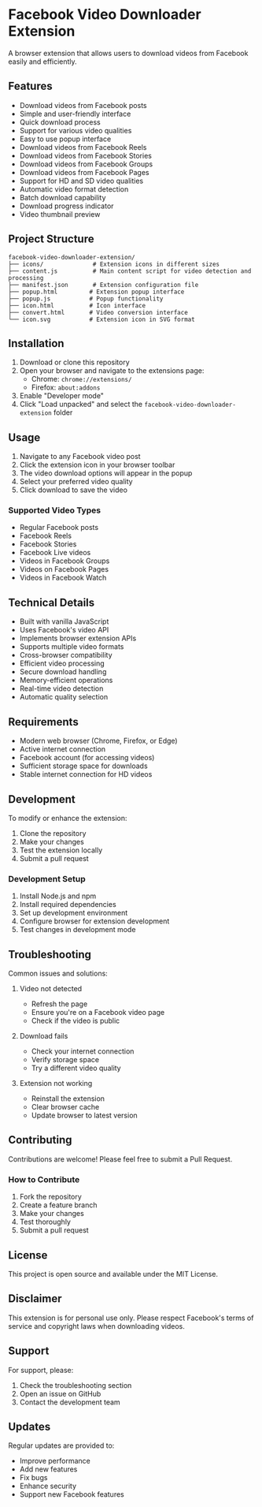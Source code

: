 # Facebook Video Downloader Extension

A browser extension that allows users to download videos from Facebook easily and efficiently.

## Features

- Download videos from Facebook posts
- Simple and user-friendly interface
- Quick download process
- Support for various video qualities
- Easy to use popup interface
- Download videos from Facebook Reels
- Download videos from Facebook Stories
- Download videos from Facebook Groups
- Download videos from Facebook Pages
- Support for HD and SD video qualities
- Automatic video format detection
- Batch download capability
- Download progress indicator
- Video thumbnail preview

## Project Structure

```
facebook-video-downloader-extension/
├── icons/              # Extension icons in different sizes
├── content.js          # Main content script for video detection and processing
├── manifest.json       # Extension configuration file
├── popup.html         # Extension popup interface
├── popup.js           # Popup functionality
├── icon.html          # Icon interface
├── convert.html       # Video conversion interface
└── icon.svg           # Extension icon in SVG format
```

## Installation

1. Download or clone this repository
2. Open your browser and navigate to the extensions page:
   - Chrome: `chrome://extensions/`
   - Firefox: `about:addons`
3. Enable "Developer mode"
4. Click "Load unpacked" and select the `facebook-video-downloader-extension` folder

## Usage

1. Navigate to any Facebook video post
2. Click the extension icon in your browser toolbar
3. The video download options will appear in the popup
4. Select your preferred video quality
5. Click download to save the video

### Supported Video Types
- Regular Facebook posts
- Facebook Reels
- Facebook Stories
- Facebook Live videos
- Videos in Facebook Groups
- Videos on Facebook Pages
- Videos in Facebook Watch

## Technical Details

- Built with vanilla JavaScript
- Uses Facebook's video API
- Implements browser extension APIs
- Supports multiple video formats
- Cross-browser compatibility
- Efficient video processing
- Secure download handling
- Memory-efficient operations
- Real-time video detection
- Automatic quality selection

## Requirements

- Modern web browser (Chrome, Firefox, or Edge)
- Active internet connection
- Facebook account (for accessing videos)
- Sufficient storage space for downloads
- Stable internet connection for HD videos

## Development

To modify or enhance the extension:

1. Clone the repository
2. Make your changes
3. Test the extension locally
4. Submit a pull request

### Development Setup
1. Install Node.js and npm
2. Install required dependencies
3. Set up development environment
4. Configure browser for extension development
5. Test changes in development mode

## Troubleshooting

Common issues and solutions:

1. Video not detected
   - Refresh the page
   - Ensure you're on a Facebook video page
   - Check if the video is public

2. Download fails
   - Check your internet connection
   - Verify storage space
   - Try a different video quality

3. Extension not working
   - Reinstall the extension
   - Clear browser cache
   - Update browser to latest version

## Contributing

Contributions are welcome! Please feel free to submit a Pull Request.

### How to Contribute
1. Fork the repository
2. Create a feature branch
3. Make your changes
4. Test thoroughly
5. Submit a pull request

## License

This project is open source and available under the MIT License.

## Disclaimer

This extension is for personal use only. Please respect Facebook's terms of service and copyright laws when downloading videos.

## Support

For support, please:
1. Check the troubleshooting section
2. Open an issue on GitHub
3. Contact the development team

## Updates

Regular updates are provided to:
- Improve performance
- Add new features
- Fix bugs
- Enhance security
- Support new Facebook features 